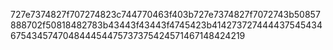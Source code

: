 727e7374827f707274823c744770463f403b727e7374827f7072743b50857888702f50818482783b43443f43443f4745423b414273727444437545434675434574704844454475737375424571467148424219